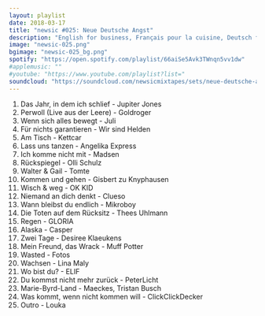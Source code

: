 ```yaml
---
layout: playlist
date: 2018-03-17
title: "newsic #025: Neue Deutsche Angst"
description: "English for business, Français pour la cuisine, Deutsch für die Angst."
image: "newsic-025.png"
bgimage: "newsic-025_bg.png"
spotify: "https://open.spotify.com/playlist/66aiSe5Avk3TWnqn5vv1dw"
#applemusic: ""
#youtube: "https://www.youtube.com/playlist?list="
soundcloud: "https://soundcloud.com/newsicmixtapes/sets/neue-deutsche-angst-newsic-025"
---
```


<ol>
  <li>Das Jahr, in dem ich schlief - Jupiter Jones</li>
  <li>Perwoll (Live aus der Leere) - Goldroger</li>
  <li>Wenn sich alles bewegt - Juli</li>
  <li>Für nichts garantieren - Wir sind Helden</li>
  <li>Am Tisch - Kettcar</li>
  <li>Lass uns tanzen - Angelika Express</li>
  <li>Ich komme nicht mit - Madsen</li>
  <li>Rückspiegel - Olli Schulz</li>
  <li>Walter & Gail - Tomte</li>
  <li>Kommen und gehen - Gisbert zu Knyphausen</li>
  <li>Wisch & weg - OK KID</li>
  <li>Niemand an dich denkt - Clueso</li>
  <li>Wann bleibst du endlich - Mikroboy</li>
  <li>Die Toten auf dem Rücksitz - Thees Uhlmann</li>
  <li>Regen - GLORIA</li>
  <li>Alaska - Casper</li>
  <li>Zwei Tage - Desiree Klaeukens</li>
  <li>Mein Freund, das Wrack - Muff Potter</li>
  <li>Wasted - Fotos</li>
  <li>Wachsen - Lina Maly</li>
  <li>Wo bist du? - ELIF</li>
  <li>Du kommst nicht mehr zurück - PeterLicht</li>
  <li>Marie-Byrd-Land - Maeckes, Tristan Busch</li>
  <li>Was kommt, wenn nicht kommen will - ClickClickDecker</li>
  <li>Outro - Louka</li>
</ol>